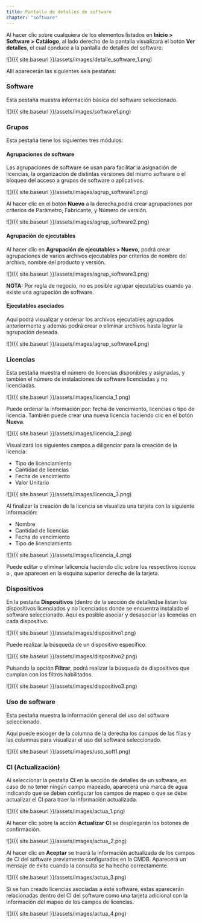 ```yaml
---
title: Pantalla de detalles de software
chapter: "software"
---
```


Al hacer clic sobre cualquiera de los elementos listados en **Inicio &gt; Software &gt; Catálogo**, al lado derecho de la pantalla visualizará el botón **Ver detalles**, el cual conduce a la pantalla de detalles del software.

![]({{ site.baseurl }}/assets/images/detalle_software_1.png)


Allí aparecerán las siguientes seis pestañas:

### Software

Esta pestaña muestra información básica del software seleccionado.

![]({{ site.baseurl }}/assets/images/software1.png)

### Grupos

Esta pestaña tiene los siguientes tres módulos:

#### Agrupaciones de software

Las agrupaciones de software se usan para facilitar la asignación de licencias, la organización de distintas versiones del mismo software o el bloqueo del acceso a grupos de software o aplicativos.

![]({{ site.baseurl }}/assets/images/agrup_software1.png)

Al hacer clic en el botón **Nuevo** a la derecha,podrá crear agrupaciones por criterios de Parámetro, Fabricante, y Número de versión.

![]({{ site.baseurl }}/assets/images/agrup_software2.png)

#### Agrupación de ejecutables

Al hacer clic en **Agrupación de ejecutables &gt; Nuevo,** podrá crear agrupaciones de varios archivos ejecutables por criterios de nombre del archivo, nombre del producto y versión.

![]({{ site.baseurl }}/assets/images/agrup_software3.png)

**NOTA:** Por regla de negocio, no es posible agrupar ejecutables cuando ya existe una agrupación de software.

#### Ejecutables asociados

Aquí podrá visualizar y ordenar los archivos ejecutables agrupados anteriormente y además podrá crear o eliminar archivos hasta lograr la agrupación deseada.

![]({{ site.baseurl }}/assets/images/agrup_software4.png)

### Licencias

Esta pestaña muestra el número de licencias disponibles y asignadas, y también el número de instalaciones de software licenciadas y no licenciadas.

![]({{ site.baseurl }}/assets/images/licencia_1.png)

Puede ordenar la información por:  fecha de vencimiento, licencias o tipo de licencia. También puede crear una nueva licencia haciendo clic en el botón **Nueva**.

![]({{ site.baseurl }}/assets/images/licencia_2.png)

Visualizará los siguientes campos a diligenciar para la creación de la licencia:

*   Tipo de licenciamiento
*   Cantidad de licencias
*   Fecha de vencimiento
*   Valor Unitario


![]({{ site.baseurl }}/assets/images/licencia_3.png)


Al finalizar la creación de la licencia se visualiza una tarjeta con la siguiente información:

*   Nombre
*   Cantidad de licencias
*   Fecha de vencimiento
*   Tipo de licenciamiento

![]({{ site.baseurl }}/assets/images/licencia_4.png)

Puede editar o eliminar lalicencia haciendo clic sobre los respectivos iconos o , que aparecen en la esquina superior derecha de la tarjeta.

### Dispositivos

En la pestaña **Dispositivos** (dentro de la sección de detalles)se listan los dispositivos licenciados y no licenciados donde se encuentra instalado el software seleccionado. Aquí es posible asociar y desasociar las licencias en cada dispositivo.

![]({{ site.baseurl }}/assets/images/dispositivo1.png)

Puede realizar la búsqueda de un dispositivo específico.

![]({{ site.baseurl }}/assets/images/dispositivo2.png)

Pulsando la opción **Filtrar**, podrá realizar la búsqueda de dispositivos que cumplan con los filtros habilitados.

![]({{ site.baseurl }}/assets/images/dispositivo3.png)

### Uso de software

Esta pestaña muestra la información general del uso del software seleccionado.

Aquí puede escoger de la columna de la derecha los campos de las filas y las columnas para visualizar el uso del software seleccionado.

![]({{ site.baseurl }}/assets/images/uso_soft1.png)

### CI (Actualización)

Al seleccionar la pestaña **CI** en la sección de detalles de un software, en caso de no tener ningún campo mapeado, aparecerá una marca de agua indicando que se deben configurar los campos de mapeo o que se debe actualizar el CI para traer la información actualizada.

![]({{ site.baseurl }}/assets/images/actua_1.png)

Al hacer clic sobre la acción **Actualizar** **CI** se desplegarán los botones de confirmación.

![]({{ site.baseurl }}/assets/images/actua_2.png)

Al hacer clic en **Aceptar** se traerá la información actualizada de los campos de CI del software previamente configurados en la CMDB. Aparecerá un mensaje de éxito cuando la consulta se ha hecho correctamente.

![]({{ site.baseurl }}/assets/images/actua_3.png)

Si se han creado licencias asociadas a este software, estas aparecerán relacionadas dentro del CI del software como una tarjeta adicional con la información del mapeo de los campos de licencias.

![]({{ site.baseurl }}/assets/images/actua_4.png)
